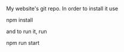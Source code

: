 My website's git repo. In order to install it use

   npm install

and to run it, run

   npm run start